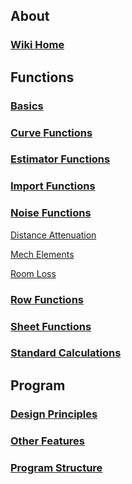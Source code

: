 ## About

### [Wiki Home](https://github.com/Moosevellous/Trace/wiki)

## Functions

### [Basics](https://github.com/Moosevellous/Trace/wiki/Basics)

### [Curve Functions](https://github.com/Moosevellous/Trace/wiki/Curve-Functions)

### [Estimator Functions](https://github.com/Moosevellous/Trace/wiki/Estimator-Functions)

### [Import Functions](https://github.com/Moosevellous/Trace/wiki/Import)

### [Noise Functions](https://github.com/Moosevellous/Trace/wiki/Noise-Functions)

[Distance Attenuation](https://github.com/Moosevellous/Trace/wiki/Noise-Functions#distance-attenuation)

[Mech Elements](https://github.com/Moosevellous/Trace/wiki/Noise-Functions#mech-elements)

[Room Loss](https://github.com/Moosevellous/Trace/wiki/Noise-Functions#room-loss)

### [Row Functions](https://github.com/Moosevellous/Trace/wiki/Row-Functions)

### [Sheet Functions](https://github.com/Moosevellous/Trace/wiki/Sheet-Functions)

### [Standard Calculations](https://github.com/Moosevellous/Trace/wiki/Standard-Calculations)


## Program

### [Design Principles](https://github.com/Moosevellous/Trace/wiki/Design-Principles)

### [Other Features](https://github.com/Moosevellous/Trace/wiki/Other-Features)

### [Program Structure](https://github.com/Moosevellous/Trace/wiki/Program-Structure)

